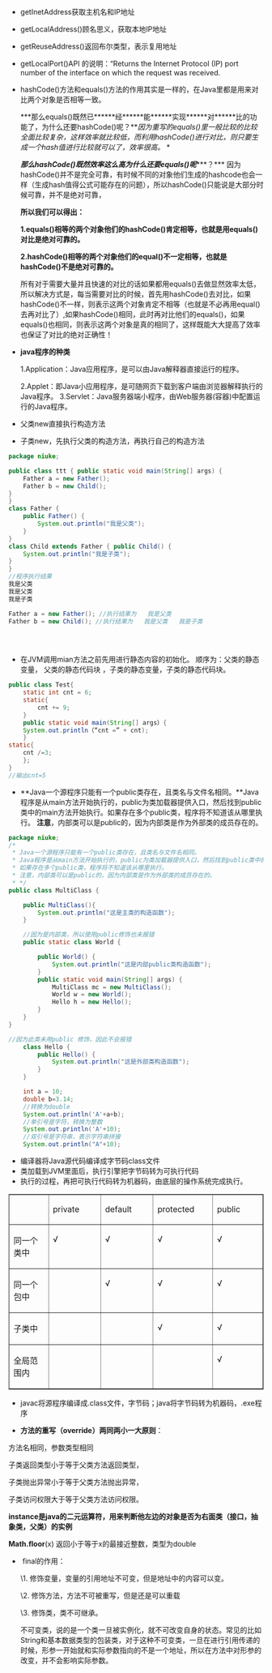 * getInetAddress获取主机名和IP地址

* getLocalAddress()顾名思义，获取本地IP地址

* getReuseAddress()返回布尔类型，表示复用地址

* getLocalPort()API 的说明：“Returns the Internet Protocol (IP) port number of the interface on which the request was received. 

* hashCode()方法和equals()方法的作用其实是一样的，在Java里都是用来对比两个对象是否相等一致。

  ***那么equals()既然已\******经\******能\******实现\******对\******比的功能了，为什么还要hashCode()呢？\***因为重写的equals()里一般比较的比较全面比较复杂，这样效率就比较低，而利用hashCode()进行对比，则只要生成一个hash值进行比较就可以了，效率很高。*
  *

  ***那么hashCode()既然效率这么高为什么还要equals()呢******？*** 因为hashCode()并不是完全可靠，有时候不同的对象他们生成的hashcode也会一样（生成hash值得公式可能存在的问题），所以hashCode()只能说是大部分时候可靠，并不是绝对可靠，

  **所以我们可以得出：**

  **1.equals()相等的两个对象他们的hashCode()肯定相等，也就是用equals()对比是绝对可靠的。**

  **2.hashCode()相等的两个对象他们的equal()不一定相等，也就是hashCode()不是绝对可靠的。**

  所有对于需要大量并且快速的对比的话如果都用equals()去做显然效率太低，所以解决方式是，每当需要对比的时候，首先用hashCode()去对比，如果hashCode()不一样，则表示这两个对象肯定不相等（也就是不必再用equal()去再对比了）,如果hashCode()相同，此时再对比他们的equals()，如果equals()也相同，则表示这两个对象是真的相同了，这样既能大大提高了效率也保证了对比的绝对正确性！

* **java程序的种类**

  1.Application：Java应用程序，是可以由Java解释器直接运行的程序。

  2.Applet：即Java小应用程序，是可随网页下载到客户端由浏览器解释执行的Java程序。
  3.Servlet：Java服务器端小程序，由Web服务器(容器)中配置运行的Java程序。

* 父类new直接执行构造方法

* 子类new，先执行父类的构造方法，再执行自己的构造方法

```Java
package niuke;

public class ttt { public static void main(String[] args) {
    Father a = new Father();
    Father b = new Child();
}
}
class Father {
    public Father() {
        System.out.println("我是父类");
    }
}
class Child extends Father { public Child() {
    System.out.println("我是子类");
}
}
//程序执行结果
我是父类
我是父类
我是子类

Father a = new Father(); //执行结果为   我是父类
Father b = new Child(); //执行结果为   我是父类   我是子类


    
```

* 在JVM调用mian方法之前先用进行静态内容的初始化。                                                                                                                                   顺序为：父类的静态变量， 父类的静态代码块 ，子类的静态变量，子类的静态代码块。

```java
public class Test{
    static int cnt = 6;
    static{
        cnt += 9;
    }
	public static void main(String[] args）{
    System.out.println（“cnt =” + cnt);
	}
static{
    cnt /=3;
    };
}
//输出cnt=5
```

* **Java一个源程序只能有一个public类存在，且类名与文件名相同。**Java程序是从main方法开始执行的，public为类加载器提供入口，然后找到public类中的main方法开始执行。如果存在多个public类，程序将不知道该从哪里执行。
  **注意**，内部类可以是public的，因为内部类是作为外部类的成员存在的。

```Java
package niuke;
/*
 * Java一个源程序只能有一个public类存在，且类名与文件名相同。
 * Java程序是从main方法开始执行的，public为类加载器提供入口，然后找到public类中的main方法开始执行。
 * 如果存在多个public类，程序将不知道该从哪里执行。
 * 注意，内部类可以是public的，因为内部类是作为外部类的成员存在的。
 * */
public class MultiClass {

    public MultiClass(){
        System.out.println("这是主类的构造函数");
    }

    //因为是内部类，所以使用public修饰也未报错
    public static class World {

        public World() {
            System.out.println("这是内部public类构造函数");
        }
        public static void main(String[] args) {
            MultiClass mc = new MultiClass();
            World w = new World();
            Hello h = new Hello();
        }
    }
}

//因为此类未用public 修饰，因此不会报错
    class Hello {
        public Hello() {
            System.out.println("这是外部类构造函数");
        }
    }

```

```java
	int a = 10;
    double b=3.14;
    //转换为double
    System.out.println('A'+a+b);
    //单引号是字符，转换为整数
    System.out.println('A'+10);
    //双引号是字符串，表示字符串拼接
    System.out.println("A"+10);
```

- 编译器将Java源代码编译成字节码class文件
- 类加载到JVM里面后，执行引擎把字节码转为可执行代码
- 执行的过程，再把可执行代码转为机器码，由底层的操作系统完成执行。

<table border="1" cellpadding="0" cellspacing="0" style="border-collapse: collapse;">
  <tbody>
    <tr>
      <td style="" valign="top" width="166"><p>
          <span>&nbsp;</span>
        </p>
      </td><td style="" valign="top" width="166"><p>
          <span>private</span>
        </p>
      </td><td style="" valign="top" width="166"><p>
          <span>default</span>
        </p>
      </td><td style="" valign="top" width="166"><p>
          <span>protected</span>
        </p>
      </td><td style="" valign="top" width="166"><p>
          <span>public</span>
        </p>
      </td></tr>
    <tr>
      <td style="" valign="top" width="166"><p>
          <span>同一个类中</span>
        </p>
      </td><td valign="top" width="166"><p>
          <span>√</span>
        </p>
      </td><td valign="top" width="166"><p>
          <span>√</span>
        </p>
      </td><td valign="top" width="166"><p>
          <span>√</span>
        </p>
      </td><td valign="top" width="166"><p>
          <span>√</span>
        </p>
      </td></tr>
    <tr>
      <td style="" valign="top" width="166"><p>
          <span>同一个包中</span>
        </p>
      </td><td valign="top" width="166"><p>
          <span>&nbsp;</span>
        </p>
      </td><td valign="top" width="166"><p>
          <span>√</span>
        </p>
      </td><td valign="top" width="166"><p>
          <span>√</span>
        </p>
      </td><td valign="top" width="166"><p>
          <span>√</span>
        </p>
      </td></tr>
    <tr>
      <td style="" valign="top" width="166"><p>
          <span>子类中</span>
        </p>
      </td><td valign="top" width="166"><p>
          <span>&nbsp;</span>
        </p>
      </td><td valign="top" width="166"><p>
          <span>&nbsp;</span>
        </p>
      </td><td valign="top" width="166"><p>
          <span>√</span>
        </p>
      </td><td valign="top" width="166"><p>
          <span>√</span>
        </p>
      </td></tr>
    <tr>
      <td style="" valign="top" width="166"><p>
          <span>全局范围内</span>
        </p>
      </td><td valign="top" width="166"><p>
          <span>&nbsp;</span>
        </p>
      </td><td valign="top" width="166"><p>
          <span>&nbsp;</span>
        </p>
      </td><td valign="top" width="166"><p>
          <span>&nbsp;</span>
        </p>
      </td><td valign="top" width="166"><p>
          <span>√</span>
        </p>
      </td></tr>
  </tbody>
</table>


* javac将源程序编译成.class文件，字节码；java将字节码转为机器码，.exe程序

* **方法的重写（override）两同两小一大原则**：

方法名相同，参数类型相同

子类返回类型小于等于父类方法返回类型，

子类抛出异常小于等于父类方法抛出异常，

子类访问权限大于等于父类方法访问权限。

**instance是java的二元运算符，用来判断他左边的对象是否为右面类（接口，抽象类，父类）的实例**

**Math.floor**(x) 返回小于等于x的最接近整数，类型为double

* ​	final的作用：

    \1. 修饰变量，变量的引用地址不可变，但是地址中的内容可以变。

    \2. 修饰方法，方法不可被重写，但是还是可以重载

    \3. 修饰类，类不可继承。

  不可变类，说的是一个类一旦被实例化，就不可改变自身的状态。常见的比如String和基本数据类型的包装类，对于这种不可变类，一旦在进行引用传递的时候，形参一开始就和实际参数指向的不是一个地址，所以在方法中对形参的改变，并不会影响实际参数。


